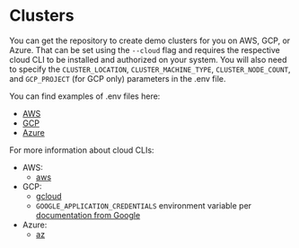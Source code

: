 # Clusters
You can get the repository to create demo clusters for you on AWS, GCP, or Azure. That can be set using the `--cloud` flag
and requires the respective cloud CLI to be installed and authorized on your system. You will also need to specify the
`CLUSTER_LOCATION`, `CLUSTER_MACHINE_TYPE`, `CLUSTER_NODE_COUNT`, and `GCP_PROJECT` (for GCP only) parameters in the .env file.

You can find examples of .env files here:
- [AWS](https://github.com/TykTechnologies/tyk-k8s-demo/tree/main/src/clouds/aws/.env.example)
- [GCP](https://github.com/TykTechnologies/tyk-k8s-demo/tree/main/src/clouds/gcp/.env.example)
- [Azure](https://github.com/TykTechnologies/tyk-k8s-demo/tree/main/src/clouds/azure/.env.example)

For more information about cloud CLIs:
- AWS:
	- [aws](https://aws.amazon.com/cli/)
- GCP:
	- [gcloud](https://cloud.google.com/sdk/gcloud)
	- `GOOGLE_APPLICATION_CREDENTIALS` environment variable per [documentation from Google](https://cloud.google.com/docs/authentication/application-default-credentials)
- Azure:
	- [az](https://learn.microsoft.com/en-us/cli/azure/install-azure-cli)

